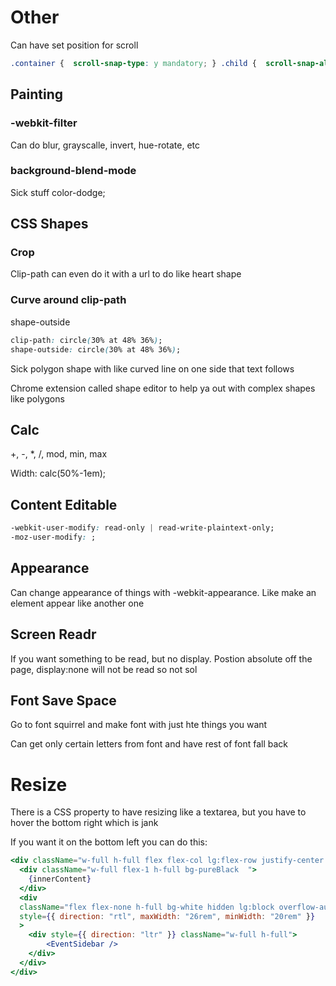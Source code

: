# Other

Can have set position for scroll 

```css
.container {  scroll-snap-type: y mandatory; } .child {  scroll-snap-align: start; }
```

## Painting

### -webkit-filter

Can do blur, grayscalle, invert, hue-rotate, etc

### background-blend-mode

Sick stuff color-dodge;

## CSS Shapes

### Crop

Clip-path can even do it with a url to do like heart shape

### Curve around clip-path

shape-outside

```css
clip-path: circle(30% at 48% 36%);
shape-outside: circle(30% at 48% 36%);
```

Sick polygon shape with like curved line on one side that text follows

Chrome extension called shape editor to help ya out with complex shapes like polygons

## Calc

+, -, *, /, mod, min, max

Width: calc(50%-1em);

## Content Editable

```css
-webkit-user-modify: read-only | read-write-plaintext-only;
-moz-user-modify: ;
```

## Appearance

Can change appearance of things with -webkit-appearance. Like make an element appear like another one

## Screen Readr

If you want something to be read, but no display. Postion absolute off the page, display:none will not be read so not sol

## Font Save Space

Go to font squirrel and make font with just hte things you want

Can get only certain letters from font and have rest of font fall back

# Resize

 There is a CSS property to have resizing like a textarea, but you have to hover the bottom right which is jank

If you want it on the bottom left you can do this:

```jsx
<div className="w-full h-full flex flex-col lg:flex-row justify-center items-center overflow-hidden">
  <div className="w-full flex-1 h-full bg-pureBlack  ">
  	{innerContent}
  </div>
  <div
  className="flex flex-none h-full bg-white hidden lg:block overflow-auto resize-x"
  style={{ direction: "rtl", maxWidth: "26rem", minWidth: "20rem" }}
  >
    <div style={{ direction: "ltr" }} className="w-full h-full">
    	<EventSidebar />
    </div>
  </div>
</div>
```

